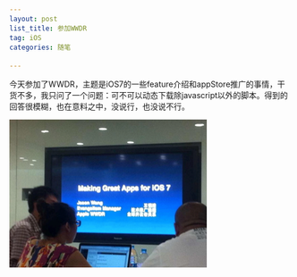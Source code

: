 ```yaml
---
layout: post
list_title: 参加WWDR
tag: iOS
categories: 随笔

---
```


<em></em>

今天参加了WWDR，主题是iOS7的一些feature介绍和appStore推广的事情，干货不多，我只问了一个问题：可不可以动态下载除javascript以外的脚本。得到的回答很模糊，也在意料之中，没说行，也没说不行。

<a href="/assets/images/2013/11/QQ20131125-12.png"><img src="/assets/images/2013/11/QQ20131125-12.png" alt="QQ20131125-12" width="353" height="265" class="alignnone size-full wp-image-218" /></a>